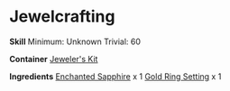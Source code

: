 <!-- TITLE: Gold Sapphire Ring -->
<!-- SUBTITLE:  -->
# Jewelcrafting
**Skill**
Minimum: Unknown
Trivial: 60

**Container**
[Jeweler's Kit](jewelers-kit)

**Ingredients**
[Enchanted Sapphire](enchanted-sapphire) x 1
[Gold Ring Setting](gold-ring-setting) x 1